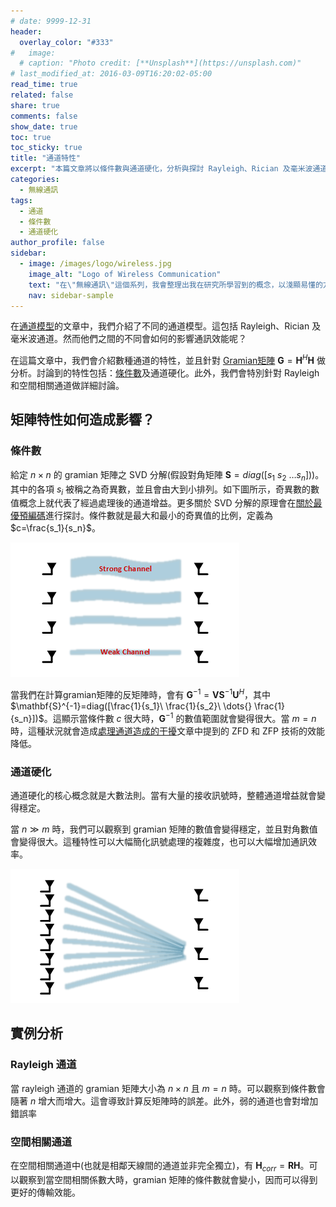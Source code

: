 ```yaml
---
# date: 9999-12-31
header:
  overlay_color: "#333"
#   image: 
  # caption: "Photo credit: [**Unsplash**](https://unsplash.com)"
# last_modified_at: 2016-03-09T16:20:02-05:00
read_time: true
related: false
share: true
comments: false
show_date: true
toc: true
toc_sticky: true
title: "通道特性"
excerpt: "本篇文章將以條件數與通道硬化，分析與探討 Rayleigh、Rician 及毫米波通道之特性。"
categories:
  - 無線通訊
tags:
  - 通道
  - 條件數
  - 通道硬化
author_profile: false
sidebar:
  - image: /images/logo/wireless.jpg
    image_alt: "Logo of Wireless Communication"
    text: "在\"無線通訊\"這個系列，我會整理出我在研究所學習到的概念，以淺顯易懂的方式進行分享，讓大家可以更容易地了解無線通訊相關的知識。我的文章不需要複雜的數學知識，因此大家可以放心閱讀。無論你是初學者還是已經有一定基礎的讀者，我都希望能夠為你提供有價值的資訊！"
    nav: sidebar-sample
---
```

在[通道模型](/無線通訊/wireless_01)的文章中，我們介紹了不同的通道模型。這包括 Rayleigh、Rician 及毫米波通道。然而他們之間的不同會如何的影響通訊效能呢？

在這篇文章中，我們會介紹數種通道的特性，並且針對 [Gramian矩陣](https://en.wikipedia.org/wiki/Gram_matrix) $\mathbf{G}=\mathbf{H}^H\mathbf{H}$ 做分析。討論到的特性包括：[條件數](https://en.wikipedia.org/wiki/Condition_number)及通道硬化。此外，我們會特別針對 Rayleigh 和空間相關通道做詳細討論。

## 矩陣特性如何造成影響？
### 條件數
給定 $n\times{}n$ 的 gramian 矩陣之 SVD 分解(假設對角矩陣 $\mathbf{S}=diag([s_1\ s_2\ \dots{} s_n])$)。其中的各項 $s_i$ 被稱之為奇異數，並且會由大到小排列。如下圖所示，奇異數的數值概念上就代表了經過處理後的通道增益。更多關於 SVD 分解的原理會在[關於最優預編碼](/無線通訊/wireless_05)進行探討。條件數就是最大和最小的奇異值的比例，定義為 $c=\frac{s_1}{s_n}$。

![conditional number](/images/post_wireless/condition_number.png)

當我們在計算gramian矩陣的反矩陣時，會有 $\mathbf{G}^{-1}=\mathbf{V}\mathbf{S}^{-1}\mathbf{U}^H$，其中 $\mathbf{S}^{-1}=diag([\frac{1}{s_1}\ \frac{1}{s_2}\ \dots{} \frac{1}{s_n}])$。這顯示當條件數 $c$ 很大時，$\mathbf{G}^{-1}$ 的數值範圍就會變得很大。當 $m=n$ 時，這種狀況就會造成[處理通道造成的干擾](/無線通訊/wireless_02)文章中提到的 ZFD 和 ZFP 技術的效能降低。

### 通道硬化
通道硬化的核心概念就是大數法則。當有大量的接收訊號時，整體通道增益就會變得穩定。

當 $n\gg{}m$ 時，我們可以觀察到 gramian 矩陣的數值會變得穩定，並且對角數值會變得很大。這種特性可以大幅簡化訊號處理的複雜度，也可以大幅增加通訊效率。

![channel hardening](/images/post_wireless/hardening.png)

## 實例分析
### Rayleigh 通道
當 rayleigh 通道的 gramian 矩陣大小為 $n\times{}n$ 且 $m=n$ 時。可以觀察到條件數會隨著 $n$ 增大而增大。這會導致計算反矩陣時的誤差。此外，弱的通道也會對增加錯誤率

### 空間相關通道
在空間相關通道中(也就是相鄰天線間的通道並非完全獨立)，有 $\mathbf{H}_{corr}=\mathbf{R}\mathbf{H}$。可以觀察到當空間相關係數大時，gramian 矩陣的條件數就會變小，因而可以得到更好的傳輸效能。 